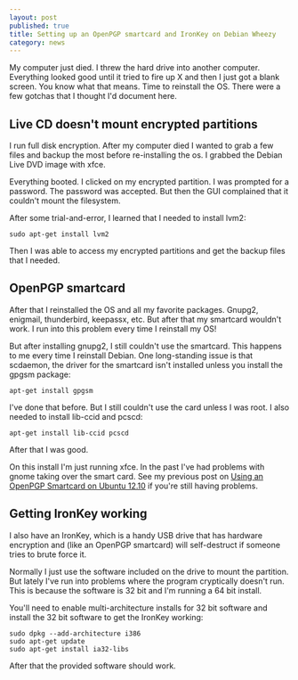 ```yaml
---
layout: post
published: true
title: Setting up an OpenPGP smartcard and IronKey on Debian Wheezy
category: news
---
```


My computer just died.  I threw the hard drive into another computer.
Everything looked good until it tried to fire up X and then I just got
a blank screen.  You know what that means.  Time to reinstall the OS.
There were a few gotchas that I thought I'd document here.

Live CD doesn't mount encrypted partitions
------------------------------------------

I run full disk encryption.  After my computer died I wanted to grab a
few files and backup the most  before re-installing the os.  I grabbed
the Debian Live DVD image with xfce.

Everything booted.  I clicked on my encrypted partition.  I was
prompted for a password.  The password was accepted.  But then the GUI
complained that it couldn't mount the filesystem.

After some trial-and-error, I learned that I needed to install lvm2:

    sudo apt-get install lvm2

Then I was able to access my encrypted partitions and get the
backup files that I needed.

OpenPGP smartcard
-----------------

After that I reinstalled the OS and all my favorite packages.  Gnupg2,
enigmail, thunderbird, keepassx, etc.  But after that my smartcard
wouldn't work.  I run into this problem every time I reinstall my OS!

But after installing gnupg2, I still couldn't use the smartcard.
This happens to me every time I reinstall Debian.  One long-standing
issue is that scdaemon, the driver for the smartcard isn't installed
unless you install the gpgsm package:

    apt-get install gpgsm

I've done that before.  But I still couldn't use the card unless I was
root.  I also needed to install lib-ccid and pcscd:

    apt-get install lib-ccid pcscd

After that I was good.

On this install I'm just running xfce.  In the past I've had problems
with gnome taking over the smart card.  See my previous post on [Using
an OpenPGP Smartcard on Ubuntu
12.10](/news/2013/03/09/using-openpgp-smartcard-on-ubuntu-12-10.html)
if you're still having problems.

Getting IronKey working
-----------------------

I also have an IronKey, which is a handy USB drive that has hardware
encryption and (like an OpenPGP smartcard) will self-destruct if
someone tries to brute force it.

Normally I just use the software included on the drive to mount the
partition.  But lately I've run into problems where the program
cryptically doesn't run.  This is because the software is 32 bit and
I'm running a 64 bit install.

You'll need to enable multi-architecture installs for 32 bit software and
install the 32 bit software to get the IronKey working:

    sudo dpkg --add-architecture i386
    sudo apt-get update
    sudo apt-get install ia32-libs

After that the provided software should work.